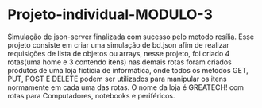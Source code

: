 # Projeto-individual-MODULO-3

Simulação de json-server finalizada com sucesso pelo metodo resília. Esse projeto consiste em criar uma simulação de bd.json afim de realizar requisições de lista de objetos ou arrays, nesse projeto, foi criado 4 rotas(uma home e 3 contendo itens) nas demais rotas foram criados produtos de uma loja fictícia de informática, onde todos os metodos GET, PUT, POST E DELETE podem ser utilizados para manipular os itens normamente em cada uma das rotas. O nome da loja é GREATECH! com rotas para Computadores, notebooks e periféricos.
